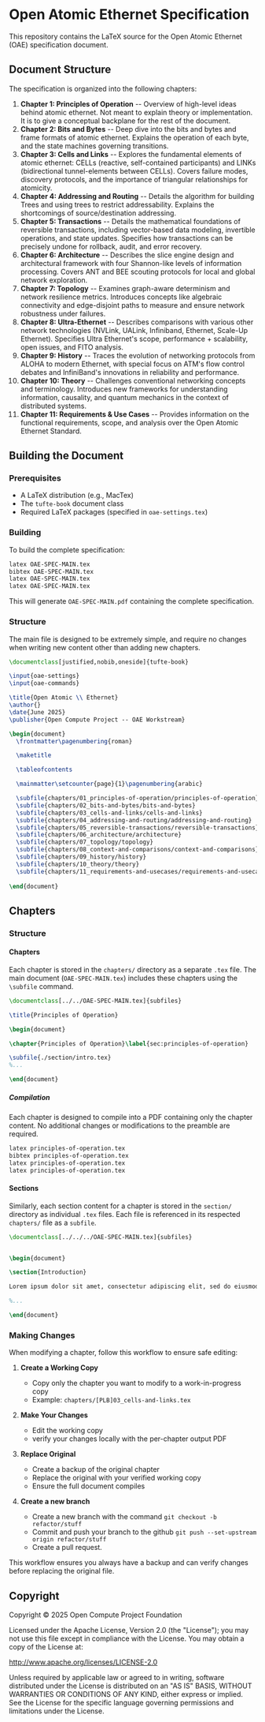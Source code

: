 # Open Atomic Ethernet Specification

This repository contains the LaTeX source for the Open Atomic Ethernet (OAE) specification document.

## Document Structure

The specification is organized into the following chapters:

1. **Chapter 1: Principles of Operation** -- Overview of high-level ideas behind atomic ethernet. Not meant to explain theory or implementation. It is to give a conceptual backplane for the rest of the document.
2. **Chapter 2: Bits and Bytes** -- Deep dive into the bits and bytes and frame formats of atomic ethernet. Explains the operation of each byte, and the state machines governing transitions.
3. **Chapter 3: Cells and Links** -- Explores the fundamental elements of atomic ethernet: CELLs (reactive, self-contained participants) and LINKs (bidirectional tunnel-elements between CELLs). Covers failure modes, discovery protocols, and the importance of triangular relationships for atomicity.
4. **Chapter 4: Addressing and Routing** -- Details the algorithm for building Trees and using trees to restrict addressability. Explains the shortcomings of source/destination addressing.
5. **Chapter 5: Transactions** -- Details the mathematical foundations of reversible transactions, including vector-based data modeling, invertible operations, and state updates. Specifies how transactions can be precisely undone for rollback, audit, and error recovery.
6. **Chapter 6: Architecture** -- Describes the slice engine design and architectural framework with four Shannon-like levels of information processing. Covers ANT and BEE scouting protocols for local and global network exploration.
7. **Chapter 7: Topology** -- Examines graph-aware determinism and network resilience metrics. Introduces concepts like algebraic connectivity and edge-disjoint paths to measure and ensure network robustness under failures.
8.  **Chapter 8: Ultra-Ethernet** -- Describes comparisons with various other network technologies (NVLink, UALink, Infiniband, Ethernet, Scale-Up Ethernet). Specifies Ultra Ethernet's scope, performance + scalability, open issues, and FITO analysis.
9. **Chapter 9: History** -- Traces the evolution of networking protocols from ALOHA to modern Ethernet, with special focus on ATM's flow control debates and InfiniBand's innovations in reliability and performance.
10. **Chapter 10: Theory** -- Challenges conventional networking concepts and terminology. Introduces new frameworks for understanding information, causality, and quantum mechanics in the context of distributed systems.
11. **Chapter 11: Requirements & Use Cases** --  Provides information on the functional requirements, scope, and analysis over the Open Atomic Ethernet Standard.



## Building the Document

### Prerequisites

- A LaTeX distribution (e.g., MacTex)
- The `tufte-book` document class
- Required LaTeX packages (specified in `oae-settings.tex`)

### Building

To build the complete specification:

```bash
latex OAE-SPEC-MAIN.tex
bibtex OAE-SPEC-MAIN.tex
latex OAE-SPEC-MAIN.tex
latex OAE-SPEC-MAIN.tex
```

This will generate `OAE-SPEC-MAIN.pdf` containing the complete specification.

### Structure

The main file is designed to be extremely simple, and require no changes
when writing new content other than adding new chapters.

```tex
\documentclass[justified,nobib,oneside]{tufte-book}

\input{oae-settings}
\input{oae-commands}

\title{Open Atomic \\ Ethernet}
\author{}
\date{June 2025}
\publisher{Open Compute Project -- OAE Workstream}

\begin{document}
  \frontmatter\pagenumbering{roman}

  \maketitle

  \tableofcontents

  \mainmatter\setcounter{page}{1}\pagenumbering{arabic}

  \subfile{chapters/01_principles-of-operation/principles-of-operation}  
  \subfile{chapters/02_bits-and-bytes/bits-and-bytes}
  \subfile{chapters/03_cells-and-links/cells-and-links}
  \subfile{chapters/04_addressing-and-routing/addressing-and-routing}
  \subfile{chapters/05_reversible-transactions/reversible-transactions}
  \subfile{chapters/06_architecture/architecture}
  \subfile{chapters/07_topology/topology}
  \subfile{chapters/08_context-and-comparisons/context-and-comparisons}
  \subfile{chapters/09_history/history}
  \subfile{chapters/10_theory/theory}
  \subfile{chapters/11_requirements-and-usecases/requirements-and-usecases}
  
\end{document}

```


## Chapters

### Structure

#### Chapters
Each chapter is stored in the `chapters/` directory as a separate `.tex` file. The main document (`OAE-SPEC-MAIN.tex`) includes these chapters using the `\subfile` command.

```tex
\documentclass[../../OAE-SPEC-MAIN.tex]{subfiles}

\title{Principles of Operation}

\begin{document}

\chapter{Principles of Operation}\label{sec:principles-of-operation}

\subfile{./section/intro.tex}
%...

\end{document}
```
##### Compilation

Each chapter is designed to compile into a PDF containing only the chapter content. No additional
changes or modifications to the preamble are required.

```bash
latex principles-of-operation.tex
bibtex principles-of-operation.tex
latex principles-of-operation.tex
latex principles-of-operation.tex
```

#### Sections
Similarly, each section content for a chapter is stored in the `section/` directory as individual `.tex` files. Each file is referenced in its respected `chapters/` file as a `subfile`.

```tex
\documentclass[../../../OAE-SPEC-MAIN.tex]{subfiles}


\begin{document}

\section{Introduction}

Lorem ipsum dolor sit amet, consectetur adipiscing elit, sed do eiusmod tempor incididunt ut labore et dolore magna aliqua. Ut enim ad minim veniam, quis nostrud exercitation ullamco laboris nisi ut aliquip ex ea commodo consequat. Duis aute irure dolor in reprehenderit in voluptate velit esse cillum dolore eu fugiat nulla pariatur. Excepteur sint occaecat cupidatat non proident, sunt in culpa qui officia deserunt mollit anim id est laborum.

%...

\end{document}
```

### Making Changes

When modifying a chapter, follow this workflow to ensure safe editing:

1. **Create a Working Copy**
   - Copy only the chapter you want to modify to a work-in-progress copy
   - Example: `chapters/[PLB]03_cells-and-links.tex`

2. **Make Your Changes**
   - Edit the working copy
   - verify your changes locally with the per-chapter output PDF

3. **Replace Original**
   - Create a backup of the original chapter
   - Replace the original with your verified working copy
   - Ensure the full document compiles

4. **Create a new branch**
   - Create a new branch with the command `git checkout -b refactor/stuff`
   - Commit and push your branch to the github `git push --set-upstream origin refactor/stuff`
   - Create a pull request.

This workflow ensures you always have a backup and can verify changes before replacing the original file.

## Copyright

Copyright © 2025 Open Compute Project Foundation

Licensed under the Apache License, Version 2.0 (the "License"); you may not use this file except in compliance with the License. You may obtain a copy of the License at:

http://www.apache.org/licenses/LICENSE-2.0

Unless required by applicable law or agreed to in writing, software distributed under the License is distributed on an "AS IS" BASIS, WITHOUT WARRANTIES OR CONDITIONS OF ANY KIND, either express or implied. See the License for the specific language governing permissions and limitations under the License.
